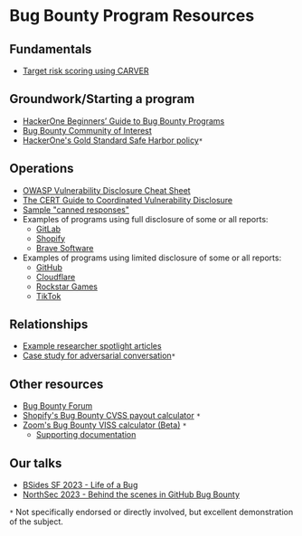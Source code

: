 # Bug Bounty Program Resources

## Fundamentals
- [Target risk scoring using CARVER](https://en.wikipedia.org/wiki/CARVER_matrix)

## Groundwork/Starting a program
- [HackerOne Beginners’ Guide to Bug Bounty Programs](https://www.hackerone.com/resources/e-book/the-beginners-guide-to-bug-bounty-programs-1)
- [Bug Bounty Community of Interest](https://bugbountycoi.org/)
- [HackerOne's Gold Standard Safe Harbor policy](https://hackerone.com/security/safe_harbor)`*`

## Operations
- [OWASP Vulnerability Disclosure Cheat Sheet](https://cheatsheetseries.owasp.org/cheatsheets/Vulnerability_Disclosure_Cheat_Sheet.html)
- [The CERT Guide to Coordinated Vulnerability Disclosure](https://vuls.cert.org/confluence/display/CVD/The+CERT+Guide+to+Coordinated+Vulnerability+Disclosure)
- [Sample "canned responses"](canned_replies.md)
- Examples of programs using full disclosure of some or all reports:
    - [GitLab](https://hackerone.com/gitlab/hacktivity)
    - [Shopify](https://hackerone.com/shopify/hacktivity)
    - [Brave Software](https://hackerone.com/brave/hacktivity)
- Examples of programs using limited disclosure of some or all reports:
    - [GitHub](https://hackerone.com/github/hacktivity)
    - [Cloudflare](https://hackerone.com/cloudflare/hacktivity)
    - [Rockstar Games](https://hackerone.com/rockstargames/hacktivity)
    - [TikTok](https://hackerone.com/tiktok/hacktivity)

## Relationships
- [Example researcher spotlight articles](https://github.blog/?s=cybersecurity+spotlight)
- [Case study for adversarial conversation](https://bitbucket.org/snakeyaml/snakeyaml/issues/561/cve-2022-1471-vulnerability-in)`*`

## Other resources
- [Bug Bounty Forum](https://bugbountyforum.com/)
- [Shopify's Bug Bounty CVSS payout calculator](https://shopify.github.io/appsec/cvss_calculator/) `*`
- [Zoom's Bug Bounty VISS calculator (Beta)](https://viss.zoom.com/calculator#VISS:0.1;T:10/I:10/D:10;PLI:NA/ICI:N/III:N/IAI:N/ITN:NA/STN:NA/DTN:NA/TIM:N/DCI:N/DII:N/DAI:N/DCL:N/UCI:NA) `*`
    - [Supporting documentation](https://viss.zoom.com/specifications)
    
## Our talks
- [BSides SF 2023 - Life of a Bug](https://www.youtube.com/watch?v=C2EU_Gg7IHE)
- [NorthSec 2023 - Behind the scenes in GitHub Bug Bounty](https://www.youtube.com/watch?v=ge67z-YxjIA&t=27135s)

`*` Not specifically endorsed or directly involved, but excellent demonstration of the subject.

